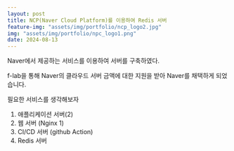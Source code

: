 ```yaml
---
layout: post
title: NCP(Naver Cloud Platform)를 이용하여 Redis 서버
feature-img: "assets/img/portfolio/ncp_logo2.jpg"
img: "assets/img/portfolio/npc_logo1.png"
date: 2024-08-13
---
```


Naver에서 제공하는 서비스를 이용하여 서버를 구축하였다.

f-lab을 통해 Naver의 클라우드 서버 금액에 대한 지원을 받아 Naver를 채택하게 되었습니다.



필요한 서비스를 생각해보자
1. 애플리케이션 서버(2)
2. 웹 서버 (Nginx 1)
3. CI/CD 서버 (github Action)
4. Redis 서버



